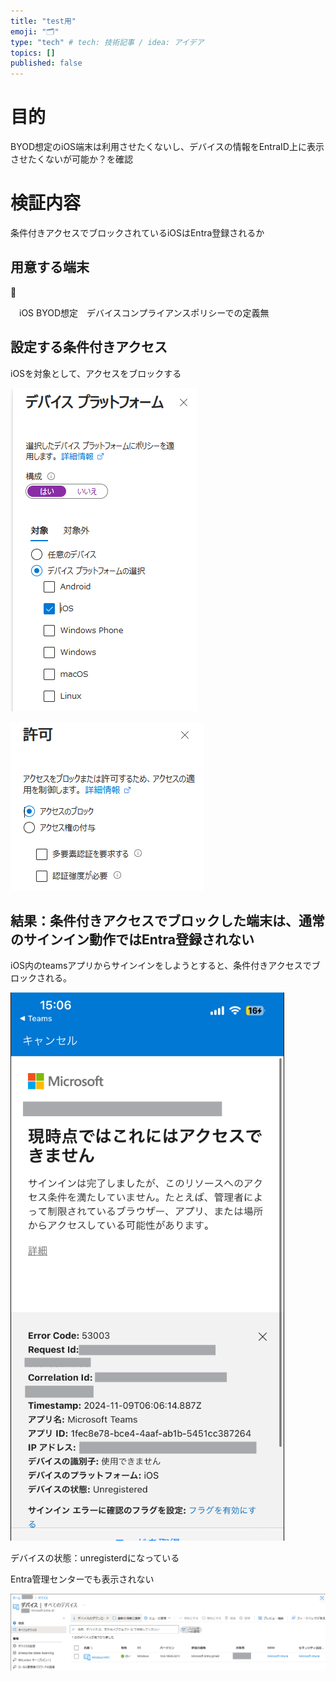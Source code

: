 ```yaml
---
title: "test用"
emoji: "🗂"
type: "tech" # tech: 技術記事 / idea: アイデア
topics: []
published: false
---
```



# 目的

BYOD想定のiOS端末は利用させたくないし、デバイスの情報をEntraID上に表示させたくないが可能か？を確認

# 検証内容

条件付きアクセスでブロックされているiOSはEntra登録されるか

## 用意する端末

<aside>
📱

　iOS  BYOD想定　デバイスコンプライアンスポリシーでの定義無

</aside>

## **設定する条件付きアクセス**

iOSを対象として、アクセスをブロックする

![image.png](image.png)

![image.png](image%201.png)

## 結果：条件付きアクセスでブロックした端末は、通常のサインイン動作ではEntra登録されない

iOS内のteamsアプリからサインインをしようとすると、条件付きアクセスでブロックされる。

![image.png](image%202.png)

デバイスの状態：unregisterdになっている

Entra管理センターでも表示されない　

![image.png](image%203.png)

